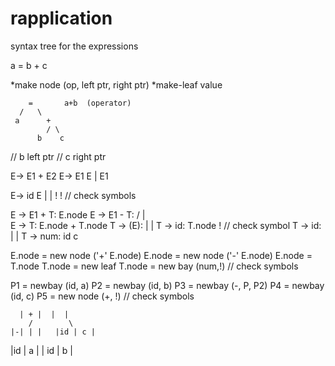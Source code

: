 # rapplication

syntax tree for the expressions 

a = b + c 

*make node (op, left ptr, right ptr)
*make-leaf value


        =       a+b  (operator)
      /   \         
     a      +         
            / \
          b    c
          
 // b left ptr
 // c right ptr
 
 E-> E1 + E2
 E-> E1             E
                    |
                    E1
                    
                    
E-> id               E
     |               |
     !               !    // check symbols
     
 
E -> E1 + T:                     E.node 
E -> E1 - T:                    /   |   \
E -> T:                     E.node  +   T.node 
T -> (E):                     |             |
T -> id:                    T.node           ! // check symbol
T -> id:                       |              |
T -> num:                     id               c


E.node  = new node ('+' E.node)
E.node  = new node ('-' E.node)
E.node = T.node 
T.node = new leaf 
T.node = new bay (num,!) // check symbols




P1 = newbay (id, a)
P2 = newbay (id, b)
P3 = newbay (-, P, P2)
P4 = newbay (id, c)
P5 = new node (+, !) // check symbols 



      | + |  |  |
        /        \
    |-| | |   |id | c |
  |id | a |     | id | b |      
   
